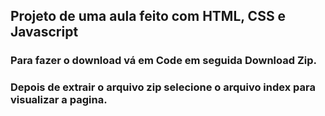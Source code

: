 ## Projeto de uma aula feito com HTML, CSS e Javascript
### Para fazer o download vá em Code em seguida Download Zip.
### Depois de extrair o arquivo zip selecione o arquivo index para visualizar a pagina.
